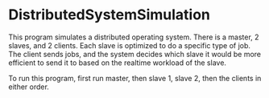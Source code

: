 # DistributedSystemSimulation
This program simulates a distributed operating system. There is a master, 2 slaves, and 2 clients. Each slave is optimized to do a specific type of job. The client sends jobs, and the system decides which slave it would be more efficient to send it to based on the realtime workload of the slave. 

To run this program, first run master, then slave 1, slave 2, then the clients in either order. 
